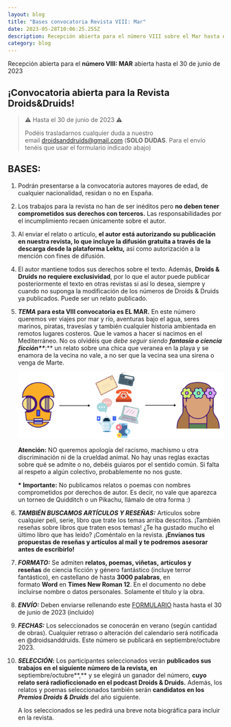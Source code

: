 ```yaml
---
layout: blog
title: "Bases convocatoria Revista VIII: Mar"
date: 2023-05-28T10:06:25.255Z
description: Recepción abierta para el número VIII sobre el Mar hasta el 30 de junio de 2023
category: blog
---
```

Recepción abierta para el **número VIII: MAR** abierta hasta el 30 de junio de 2023

## ¡Convocatoria abierta para la Revista Droids&Druids!

> ⚠️ Hasta el 30 de junio de 2023 ⚠️
>
> Podéis trasladarnos cualquier duda a nuestro email [droidsanddruids@gmail.com](mailto:droidsanddruids@gmail.com) (**SOLO DUDAS**. Para el envío tenéis que usar el formulario indicado abajo)

## BASES:

1. Podrán presentarse a la convocatoria autores mayores de edad, de cualquier nacionalidad, residan o no en España.
2. Los trabajos para la revista no han de ser inéditos pero **no deben tener comprometidos sus derechos con terceros.** Las responsabilidades por el incumplimiento recaen únicamente sobre el autor.
3. Al enviar el relato o artículo, **el autor está autorizando su publicación en nuestra revista, lo que incluye la difusión gratuita a través de la descarga desde la plataforma Lektu,** así como autorización a la mención con fines de difusión.
4. El autor mantiene todos sus derechos sobre el texto. Además, **Droids & Druids no requiere exclusividad**, por lo que el autor puede publicar posteriormente el texto en otras revistas si así lo desea, siempre y cuando no suponga la modificación de los números de Droids & Druids ya publicados. Puede ser un relato publicado.
5. ***TEMA* para esta VIII convocatoria es EL MAR.** En este número queremos ver viajes por mar y río, aventuras bajo el agua, seres marinos, piratas, travesías y también cualquier historia ambientada en remotos lugares costeros. Que le vamos a hacer si nacimos en el Mediterráneo. No os olvidéis que *debe seguir siendo **fantasía o ciencia ficción\*\****:\*\* un relato sobre una chica que veranea en la playa y se enamora de la vecina no vale, a no ser que la vecina sea una sirena o venga de Marte. 

   ![un droide a la izquierda enviando un mensaje por carta, radio, telefono, ordenador hasta el destinatario druida a la derecha](/public/images/screen-shot-2022-10-03-at-12.49.40-pm.png)

   **Atención:** NO queremos apología del racismo, machismo u otra discriminación ni de la crueldad animal. No hay unas reglas exactas sobre qué se admite o no, debéis guiaros por el sentido común. Si falta al respeto a algún colectivo, probablemente no nos guste.

   **\* Importante:** No publicamos relatos o poemas con nombres comprometidos por derechos de autor. Es decir, no vale que aparezca un torneo de Quidditch o un Pikachu, llámalo de otra forma :)


6. ***TAMBIÉN BUSCAMOS ARTÍCULOS Y RESEÑAS:*** Artículos sobre cualquier peli, serie, libro que trate los temas arriba descritos. ¡También reseñas sobre libros que traten esos temas! ¿Te ha gustado mucho el último libro que has leído? ¡Coméntalo en la revista. **¡Envíanos tus propuestas de reseñas y artículos al mail y te podremos asesorar antes de escribirlo!**
7. ***FORMATO:*** Se admiten **relatos, poemas, viñetas,** **artículos y reseñas** de ciencia ficción y género fantástico (incluye terror fantástico), en castellano de hasta **3000 palabras**, en formato **Word** en **Times New Roman 12**. En el documento no debe incluirse nombre o datos personales. Solamente el título y la obra.
8. ***ENVÍO:*** Deben enviarse rellenando este [FORMULARIO](https://forms.gle/XTYqTBhMuzwx62W26) hasta hasta el 30 de junio de 2023 (incluido)
9. ***FECHAS:*** Los seleccionados se conocerán en verano (según cantidad de obras). Cualquier retraso o alteración del calendario será notificada en @droidsanddruids. Este número se publicará en septiembre/octubre 2023.
10. ***SELECCIÓN*:** Los participantes seleccionados verán **publicados sus trabajos en el siguiente número de la revista, en** septiembre/octubre**,** y  se elegirá un ganador del número, **cuyo relato será radioficcionado en el podcast Droids & Druids.** Además, los relatos y poemas seleccionados también serán **candidatos en los *Premios Droids & Druids*** del año siguiente.

    A los seleccionados se les pedirá una breve nota biográfica para incluir en la revista.